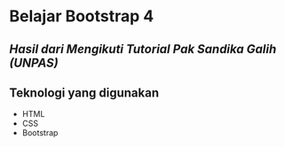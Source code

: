 # Belajar Bootstrap 4
## _Hasil dari Mengikuti Tutorial Pak Sandika Galih (UNPAS)_



## Teknologi yang digunakan
- HTML
- CSS
- Bootstrap

